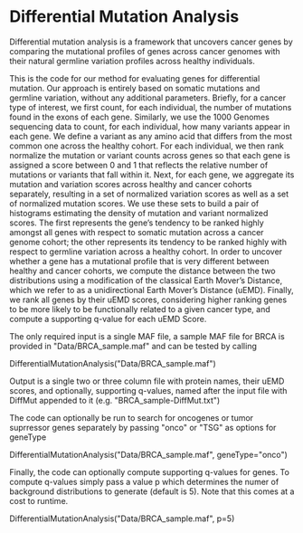 # Differential Mutation Analysis

Differential mutation analysis is a framework that uncovers cancer genes by comparing the mutational profiles of genes across cancer genomes with their natural germline variation profiles across healthy individuals.

This is the code for our method for evaluating genes for differential mutation. Our approach is entirely based on somatic mutations and germline variation, without any additional parameters. Briefly, for a cancer type of interest, we first count, for each individual, the number of mutations found in the exons of each gene. Similarly, we use the 1000 Genomes sequencing data to count, for each individual, how many variants appear in each gene. We define a variant as any amino acid that differs from the most common one across the healthy cohort. For each individual, we then rank normalize the mutation or variant counts across genes so that each gene is assigned a score between 0 and 1 that reflects the relative number of mutations or variants that fall within it. Next, for each gene, we aggregate its mutation and variation scores across healthy and cancer cohorts separately, resulting in a set of normalized variation scores as well as a set of normalized mutation scores. We use these sets to build a pair of histograms estimating the density of mutation and variant normalized scores. The first represents the gene’s tendency to be ranked highly amongst all genes with respect to somatic mutation across a cancer genome cohort; the other represents its tendency to be ranked highly with respect to germline variation across a healthy cohort. In order to uncover whether a gene has a mutational profile that is very different between healthy and cancer cohorts, we compute the distance between the two distributions using a modification of the classical Earth Mover’s Distance, which we refer to as a unidirectional Earth Mover’s Distance (uEMD). Finally, we rank all genes by their uEMD scores, considering higher ranking genes to be more likely to be functionally related to a given cancer type, and compute a supporting q-value for each uEMD Score.

The only required input is a single MAF file, a sample MAF file for BRCA is provided in "Data/BRCA_sample.maf" and can be tested by calling

DifferentialMutationAnalysis("Data/BRCA_sample.maf")

Output is a single two or three column file with protein names, their uEMD scores, and optionally, supporting q-values, named after the input file with DiffMut appended to it (e.g. "BRCA_sample-DiffMut.txt")

The code can optionally be run to search for oncogenes or tumor suprressor genes separately by passing "onco" or "TSG" as options for geneType

DifferentialMutationAnalysis("Data/BRCA_sample.maf", geneType="onco")

Finally, the code can optionally compute supporting q-values for genes. To compute q-values simply pass a value p which determines the numer of background distributions to generate (default is 5). Note that this comes at a cost to runtime.
 
DifferentialMutationAnalysis("Data/BRCA_sample.maf", p=5)
